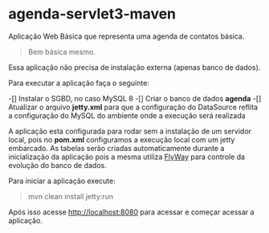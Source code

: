 # agenda-servlet3-maven

Aplicação Web Básica que representa uma agenda de contatos básica.
>Bem básica mesmo.

Essa aplicação não precisa de instalação externa (apenas banco de dados).

Para executar a aplicação faça o seguinte:

-[] Instalar o SGBD, no caso MySQL 8
-[] Criar o banco de dados __agenda__
-[] Atualizar o arquivo __jetty.xml__ para que a configuração do DataSource reflita a configuração do MySQL do ambiente onde a execução será realizada

A aplicação esta configurada para rodar sem a instalação de um servidor local, pois no __pom.xml__ configuramos a execução local com um jetty embarcado.
As tabelas serão criadas automaticamente durante a inicialização da aplicação pois a mesma utiliza [FlyWay](https://flywaydb.org/) para controle da evolução do banco de dados.

Para iniciar a aplicação execute:
> mvn clean install jetty:run

Após isso acesse [http://localhost:8080](http://localhost:8080) para acessar e começar acessar a aplicação.
  
